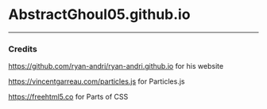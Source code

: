 # AbstractGhoul05.github.io
---
### Credits
https://github.com/ryan-andri/ryan-andri.github.io for his website

https://vincentgarreau.com/particles.js for Particles.js

https://freehtml5.co for Parts of CSS
